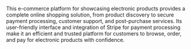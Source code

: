 This e-commerce platform for showcasing electronic products provides a complete online shopping solution, from product discovery to secure payment processing, customer support, and post-purchase services. Its user-friendly interface and integration of Stripe for payment processing make it an efficient and trusted platform for customers to browse, order, and pay for electronic products with confidence.
